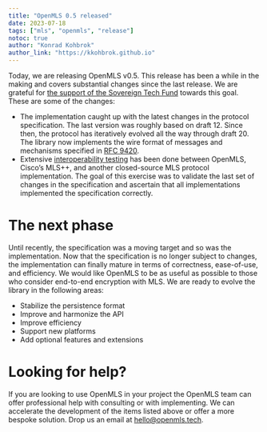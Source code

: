 ```yaml
---
title: "OpenMLS 0.5 released"
date: 2023-07-18
tags: ["mls", "openmls", "release"]
notoc: true
author: "Konrad Kohbrok"
author_link: "https://kkohbrok.github.io"
---
```


Today, we are releasing OpenMLS v0.5. This release has been a while in the making and covers substantial changes since the last release. We are grateful for [the support of the Sovereign Tech Fund] towards this goal. These are some of the changes:

- The implementation caught up with the latest changes in the protocol specification. The last version was roughly based on draft 12. Since then, the protocol has iteratively evolved all the way through draft 20. The library now implements the wire format of messages and mechanisms specified in [RFC 9420].
- Extensive [interoperability testing] has been done between OpenMLS, Cisco’s MLS++, and another closed-source MLS protocol implementation. The goal of this exercise was to validate the last set of changes in the specification and ascertain that all implementations implemented the specification correctly.

# The next phase

Until recently, the specification was a moving target and so was the implementation. Now that the specification is no longer subject to changes, the implementation can finally mature in terms of correctness, ease-of-use, and efficiency. 
We would like OpenMLS to be as useful as possible to those who consider end-to-end encryption with MLS. We are ready to evolve the library in the following areas:
- Stabilize the persistence format
- Improve and harmonize the API
- Improve efficiency
- Support new platforms
- Add optional features and extensions

# Looking for help?

If you are looking to use OpenMLS in your project the OpenMLS team can offer professional help with consulting or with implementing. We can accelerate the development of the items listed above or offer a more bespoke solution. Drop us an email at [hello@openmls.tech].


[the support of the Sovereign Tech Fund]: https://openmls.tech/blog/2022-10-19-update/
[RFC 9420]: https://datatracker.ietf.org/doc/html/rfc9420
[interoperability testing]: https://github.com/mlswg/mls-implementations
[hello@openmls.tech]: mailto:hello@openmls.tech
